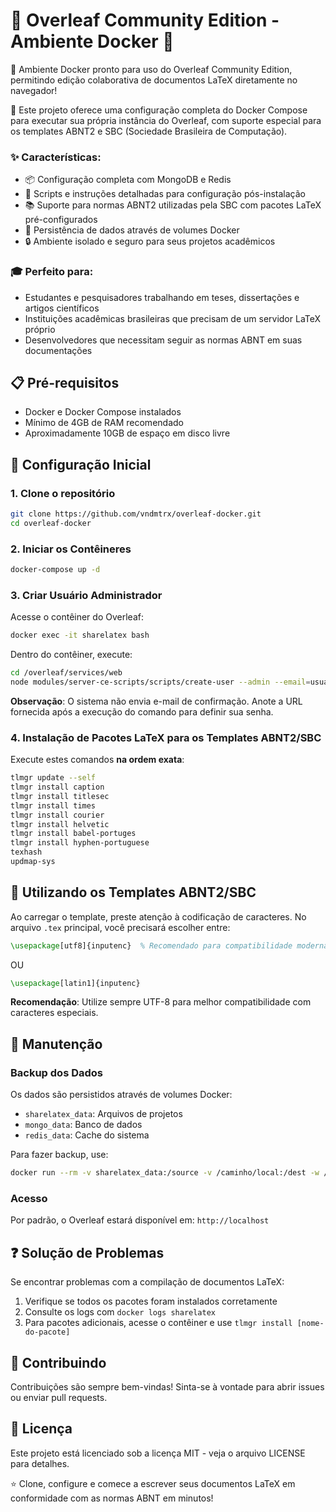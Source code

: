 # 🧪 Overleaf Community Edition - Ambiente Docker 🐳

🚀 Ambiente Docker pronto para uso do Overleaf Community Edition, permitindo edição colaborativa de documentos LaTeX diretamente no navegador!

📝 Este projeto oferece uma configuração completa do Docker Compose para executar sua própria instância do Overleaf, com suporte especial para os templates ABNT2 e SBC (Sociedade Brasileira de Computação).

### ✨ Características:

- 📦 Configuração completa com MongoDB e Redis
- 🔧 Scripts e instruções detalhadas para configuração pós-instalação
- 📚 Suporte para normas ABNT2 utilizadas pela SBC com pacotes LaTeX pré-configurados
- 💾 Persistência de dados através de volumes Docker
- 🔒 Ambiente isolado e seguro para seus projetos acadêmicos

### 🎓 Perfeito para:

- Estudantes e pesquisadores trabalhando em teses, dissertações e artigos científicos
- Instituições acadêmicas brasileiras que precisam de um servidor LaTeX próprio
- Desenvolvedores que necessitam seguir as normas ABNT em suas documentações

## 📋 Pré-requisitos
- Docker e Docker Compose instalados
- Mínimo de 4GB de RAM recomendado
- Aproximadamente 10GB de espaço em disco livre

## 🚀 Configuração Inicial

### 1. Clone o repositório
```bash
git clone https://github.com/vndmtrx/overleaf-docker.git
cd overleaf-docker
```

### 2. Iniciar os Contêineres
```bash
docker-compose up -d
```

### 3. Criar Usuário Administrador
Acesse o contêiner do Overleaf:
```bash
docker exec -it sharelatex bash
```

Dentro do contêiner, execute:
```bash
cd /overleaf/services/web
node modules/server-ce-scripts/scripts/create-user --admin --email=usuario@email
```

**Observação**: O sistema não envia e-mail de confirmação. Anote a URL fornecida após a execução do comando para definir sua senha.

### 4. Instalação de Pacotes LaTeX para os Templates ABNT2/SBC
Execute estes comandos **na ordem exata**:

```bash
tlmgr update --self
tlmgr install caption
tlmgr install titlesec
tlmgr install times
tlmgr install courier
tlmgr install helvetic
tlmgr install babel-portuges
tlmgr install hyphen-portuguese
texhash
updmap-sys
```

## 📝 Utilizando os Templates ABNT2/SBC

Ao carregar o template, preste atenção à codificação de caracteres. No arquivo `.tex` principal, você precisará escolher entre:

```latex
\usepackage[utf8]{inputenc}  % Recomendado para compatibilidade moderna
```

OU

```latex
\usepackage[latin1]{inputenc}
```

**Recomendação**: Utilize sempre UTF-8 para melhor compatibilidade com caracteres especiais.

## 🔧 Manutenção

### Backup dos Dados
Os dados são persistidos através de volumes Docker:
- `sharelatex_data`: Arquivos de projetos
- `mongo_data`: Banco de dados
- `redis_data`: Cache do sistema

Para fazer backup, use:
```bash
docker run --rm -v sharelatex_data:/source -v /caminho/local:/dest -w /source busybox tar -czvf /dest/sharelatex_backup.tar.gz .
```

### Acesso
Por padrão, o Overleaf estará disponível em: `http://localhost`

## ❓ Solução de Problemas

Se encontrar problemas com a compilação de documentos LaTeX:
1. Verifique se todos os pacotes foram instalados corretamente
2. Consulte os logs com `docker logs sharelatex`
3. Para pacotes adicionais, acesse o contêiner e use `tlmgr install [nome-do-pacote]`

## 🤝 Contribuindo

Contribuições são sempre bem-vindas! Sinta-se à vontade para abrir issues ou enviar pull requests.

## 📄 Licença

Este projeto está licenciado sob a licença MIT - veja o arquivo LICENSE para detalhes.

⭐ Clone, configure e comece a escrever seus documentos LaTeX em conformidade com as normas ABNT em minutos!